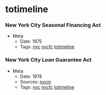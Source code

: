 # totimeline
### New York City Seasonal Financing Act
- Meta
  - Date: 1975
  - Tags: [nyc](../tags/nyc.md) [nycfc](../tags/nycfc.md) [totimeline](../tags/totimeline.md)

### New York City Loan Guarantee Act
- Meta
  - Date: 1978
  - Sources: [nycm](http://www.nyc.gov/html/records/pdf/executive_orders/1978EO026.PDF)
  - Tags: [nyc](../tags/nyc.md) [nycfc](../tags/nycfc.md) [totimeline](../tags/totimeline.md)

